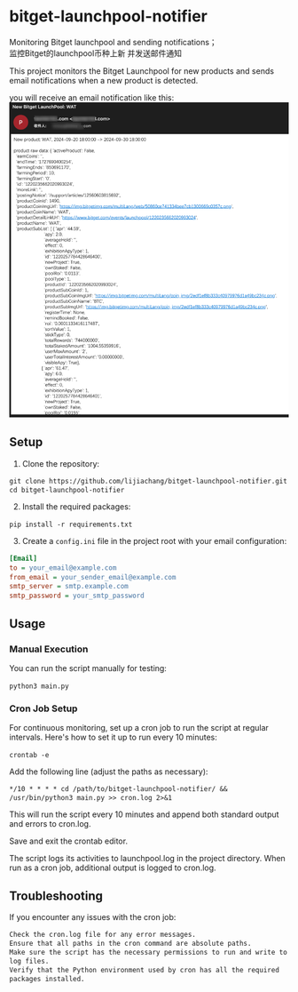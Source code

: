 # bitget-launchpool-notifier
Monitoring Bitget launchpool and sending notifications；  
监控Bitget的launchpool币种上新 并发送邮件通知


This project monitors the Bitget Launchpool for new products and sends email notifications when a new product is detected.  

you will receive an email notification like this:  
![img.png](img.png)

## Setup

1. Clone the repository:
```
git clone https://github.com/lijiachang/bitget-launchpool-notifier.git
cd bitget-launchpool-notifier
```

2. Install the required packages:

```pip install -r requirements.txt```

3. Create a `config.ini` file in the project root with your email configuration:
```ini
[Email]
to = your_email@example.com
from_email = your_sender_email@example.com
smtp_server = smtp.example.com
smtp_password = your_smtp_password
```

## Usage
### Manual Execution

You can run the script manually for testing:

`python3 main.py`

### Cron Job Setup

For continuous monitoring, set up a cron job to run the script at regular intervals. Here's how to set it up to run every 10 minutes:

`crontab -e`

Add the following line (adjust the paths as necessary):

    */10 * * * * cd /path/to/bitget-launchpool-notifier/ && /usr/bin/python3 main.py >> cron.log 2>&1
This will run the script every 10 minutes and append both standard output and errors to cron.log.

Save and exit the crontab editor.


The script logs its activities to launchpool.log in the project directory. When run as a cron job, additional output is logged to cron.log.

## Troubleshooting
If you encounter any issues with the cron job:

    Check the cron.log file for any error messages.
    Ensure that all paths in the cron command are absolute paths.
    Make sure the script has the necessary permissions to run and write to log files.
    Verify that the Python environment used by cron has all the required packages installed.
